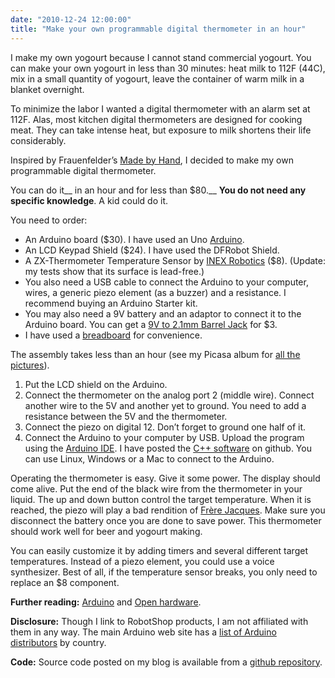 ```yaml
---
date: "2010-12-24 12:00:00"
title: "Make your own programmable digital thermometer in an hour"
---
```




<img decoding="async" style="float: right; margin: 4px;" src="https://lh4.ggpht.com/__I-3q9m-Gqo/TRVGvI9Gj7I/AAAAAAAABu4/tH9kW8Mvlts/s144/P1040498.JPG" alt />I make my own yogourt because I cannot stand commercial yogourt. You can make your own yogourt in less than 30 minutes: heat milk to 112F (44C), mix in a small quantity of yogourt, leave the container of warm milk in a blanket overnight.

To minimize the labor I wanted a digital thermometer with an alarm set at 112F. Alas, most kitchen digital thermometers are designed for cooking meat. They can take intense heat, but exposure to milk shortens their life considerably.

Inspired by Frauenfelder&rsquo;s [Made by Hand](https://www.amazon.com/Made-Hand-Searching-Meaning-Throwaway/dp/1591843324/ref=sr_1_1?ie=UTF8&amp;qid=1293240616&amp;sr=8-1), I decided to make my own programmable digital thermometer.

You can do it__ in an hour and for less than $80.__ __You do not need any specific knowledge__. A kid could do it.

You need to order:

- An Arduino board ($30). I have used an Uno [ Arduino](https://en.wikipedia.org/wiki/Arduino).
- An LCD Keypad Shield ($24). I have used the DFRobot Shield.
- A ZX-Thermometer Temperature Sensor by [INEX Robotics](http://www.inexglobal.com/products.php?type=addon&amp;cat=app_sensors&amp;model=zx-thermometer) ($8). (Update: my tests show that its surface is lead-free.)
- You also need a USB cable to connect the Arduino to your computer, wires, a generic piezo element (as a buzzer) and a resistance. I recommend buying an Arduino Starter kit.
- You may also need a 9V battery and an adaptor to connect it to the Arduino board. You can get a [9V to 2.1mm Barrel Jack](http://www.robotshop.ca/sfe-9v-to-2-1mm-barrel-jack.html) for $3.
- I have used a [breadboard](https://en.wikipedia.org/wiki/Breadboard) for convenience.


<img decoding="async" style="float: right; margin: 4px;" src="https://lh4.ggpht.com/__I-3q9m-Gqo/TRVHj-p_DTI/AAAAAAAABvQ/CInLKDpLQsU/s144/P1040502.JPG" alt />

The assembly takes less than an hour (see my Picasa album for [all the pictures](https://picasaweb.google.com/lemire/Arduino#)).

1. Put the LCD shield on the Arduino.
1. Connect the thermometer on the analog port 2 (middle wire). Connect another wire to the 5V and another yet to ground. You need to add a resistance between the 5V and the thermometer.
1. Connect the piezo on digital 12. Don&rsquo;t forget to ground one half of it.
1. Connect the Arduino to your computer by USB. Upload the program using the [Arduino IDE](http://arduino.cc/en/Main/Software). I have posted the [C++ software](https://github.com/lemire/Code-used-on-Daniel-Lemire-s-blog/blob/master/2010/12/24/ZX_Thermometer.c) on github. You can use Linux, Windows or a Mac to connect to the Arduino.


Operating the thermometer is easy. Give it some power. The display should come alive. Put the end of the black wire from the thermometer in your liquid. The up and down button control the target temperature. When it is reached, the piezo will play a bad rendition of [Frère Jacques](https://en.wikipedia.org/wiki/Fr%C3%A8re_Jacques). Make sure you disconnect the battery once you are done to save power. This thermometer should work well for beer and yogourt making.

You can easily customize it by adding timers and several different target temperatures. Instead of a piezo element, you could use a voice synthesizer. Best of all, if the temperature sensor breaks, you only need to replace an $8 component.

__Further reading:__ [Arduino](https://en.wikipedia.org/wiki/Arduino) and [Open hardware](https://en.wikipedia.org/wiki/Open_hardware).

__Disclosure:__ Though I link to RobotShop products, I am not affiliated with them in any way. The main Arduino web site has a [list of Arduino distributors](http://www.arduino.cc/en/Main/Buy) by country.

__Code:__ Source code posted on my blog is available from a [github repository](https://github.com/lemire/Code-used-on-Daniel-Lemire-s-blog/blob/master/2010/12/24/ZX_Thermometer.c).

